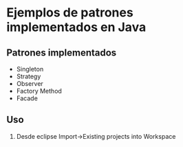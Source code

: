 # Ejemplos de patrones implementados en Java

## Patrones implementados

* Singleton
* Strategy
* Observer
* Factory Method 
* Facade

## Uso

1. Desde eclipse Import->Existing projects into Workspace
